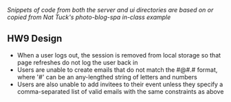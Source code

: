 *Snippets of code from both the server and ui directories are based on
or copied from Nat Tuck's photo-blog-spa in-class example*

## HW9 Design
- When a user logs out, the session is removed from local storage so
that  page refreshes do not log the user back in
- Users are unable to create emails that do not match the #@#.#
format, where '#' can be an any-lengthed string of letters and numbers
- Users are also unable to add invitees to their event unless they
specify a comma-separated list of valid emails with the same
constraints as above
